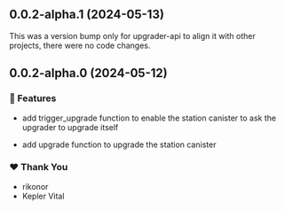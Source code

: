 ## 0.0.2-alpha.1 (2024-05-13)

This was a version bump only for upgrader-api to align it with other projects, there were no code changes.

## 0.0.2-alpha.0 (2024-05-12)

### 🚀 Features

- add trigger_upgrade function to enable the station canister to ask the upgrader to upgrade itself

- add upgrade function to upgrade the station canister

### ❤️ Thank You

- rikonor
- Kepler Vital
